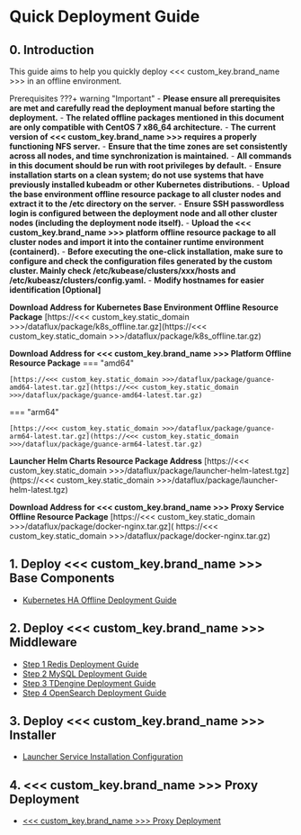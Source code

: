 # Quick Deployment Guide



## 0. Introduction

This guide aims to help you quickly deploy <<< custom_key.brand_name >>> in an offline environment.

Prerequisites
???+ warning "Important"
    - **Please ensure all prerequisites are met and carefully read the deployment manual before starting the deployment.**
    - **The related offline packages mentioned in this document are only compatible with CentOS 7 x86_64 architecture.**
    - **The current version of <<< custom_key.brand_name >>> requires a properly functioning NFS server.**
    - **Ensure that the time zones are set consistently across all nodes, and time synchronization is maintained.**
    - **All commands in this document should be run with root privileges by default.**
    - **Ensure installation starts on a clean system; do not use systems that have previously installed kubeadm or other Kubernetes distributions.**
    - **Upload the base environment offline resource package to all cluster nodes and extract it to the /etc directory on the server.**
    - **Ensure SSH passwordless login is configured between the deployment node and all other cluster nodes (including the deployment node itself).**
    - **Upload the <<< custom_key.brand_name >>> platform offline resource package to all cluster nodes and import it into the container runtime environment (containerd).**
    - **Before executing the one-click installation, make sure to configure and check the configuration files generated by the custom cluster. Mainly check /etc/kubease/clusters/xxx/hosts and /etc/kubeasz/clusters/config.yaml.**
    - **Modify hostnames for easier identification [Optional]**

**Download Address for Kubernetes Base Environment Offline Resource Package**  [https://<<< custom_key.static_domain >>>/dataflux/package/k8s_offline.tar.gz](https://<<< custom_key.static_domain >>>/dataflux/package/k8s_offline.tar.gz)

**Download Address for <<< custom_key.brand_name >>> Platform Offline Resource Package** 
=== "amd64"

    [https://<<< custom_key.static_domain >>>/dataflux/package/guance-amd64-latest.tar.gz](https://<<< custom_key.static_domain >>>/dataflux/package/guance-amd64-latest.tar.gz)
    

=== "arm64"

    
    [https://<<< custom_key.static_domain >>>/dataflux/package/guance-arm64-latest.tar.gz](https://<<< custom_key.static_domain >>>/dataflux/package/guance-arm64-latest.tar.gz)
    


**Launcher Helm Charts Resource Package Address** [https://<<< custom_key.static_domain >>>/dataflux/package/launcher-helm-latest.tgz](https://<<< custom_key.static_domain >>>/dataflux/package/launcher-helm-latest.tgz)

**Download Address for <<< custom_key.brand_name >>> Proxy Service Offline Resource Package** [https://<<< custom_key.static_domain >>>/dataflux/package/docker-nginx.tar.gz]( https://<<< custom_key.static_domain >>>/dataflux/package/docker-nginx.tar.gz)





## 1. Deploy <<< custom_key.brand_name >>> Base Components

- <u>[Kubernetes HA Offline Deployment Guide](Kubernetes-HA-Guide.md)</u> 

  

## 2. Deploy <<< custom_key.brand_name >>> Middleware
- <u>[Step 1 Redis Deployment Guide](Redis-deployment.md)</u> 
- <u>[Step 2 MySQL Deployment Guide](Mysql-deployment.md)</u>  
- <u>[Step 3 TDengine Deployment Guide](Tdengine-deployment.md)</u> 
- <u>[Step 4 OpenSearch Deployment Guide](Opensearch-deployment.md)</u> 




  

  

## 3. Deploy <<< custom_key.brand_name >>> Installer

-  <u>[Launcher Service Installation Configuration](Launcher-deployment.md)</u> 

## 4. <<< custom_key.brand_name >>> Proxy Deployment

- <u>[<<< custom_key.brand_name >>> Proxy Deployment](Proxy-deployment.md)</u>